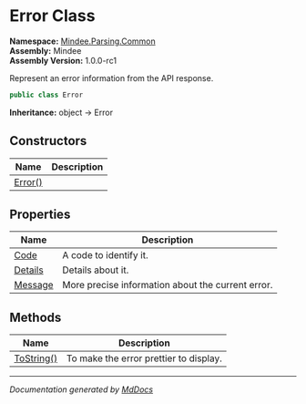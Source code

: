 ﻿<!--  
  <auto-generated>   
    The contents of this file were generated by a tool.  
    Changes to this file may be list if the file is regenerated  
  </auto-generated>   
-->

# Error Class

**Namespace:** [Mindee.Parsing.Common](../index.md)  
**Assembly:** Mindee  
**Assembly Version:** 1.0.0\-rc1

Represent an error information from the API response.

```csharp
public class Error
```

**Inheritance:** object → Error

## Constructors

| Name                             | Description |
| -------------------------------- | ----------- |
| [Error()](constructors/index.md) |             |

## Properties

| Name                             | Description                                       |
| -------------------------------- | ------------------------------------------------- |
| [Code](properties/Code.md)       | A code to identify it.                            |
| [Details](properties/Details.md) | Details about it.                                 |
| [Message](properties/Message.md) | More precise information about the current error. |

## Methods

| Name                              | Description                            |
| --------------------------------- | -------------------------------------- |
| [ToString()](methods/ToString.md) | To make the error prettier to display. |

___

*Documentation generated by [MdDocs](https://github.com/ap0llo/mddocs)*
